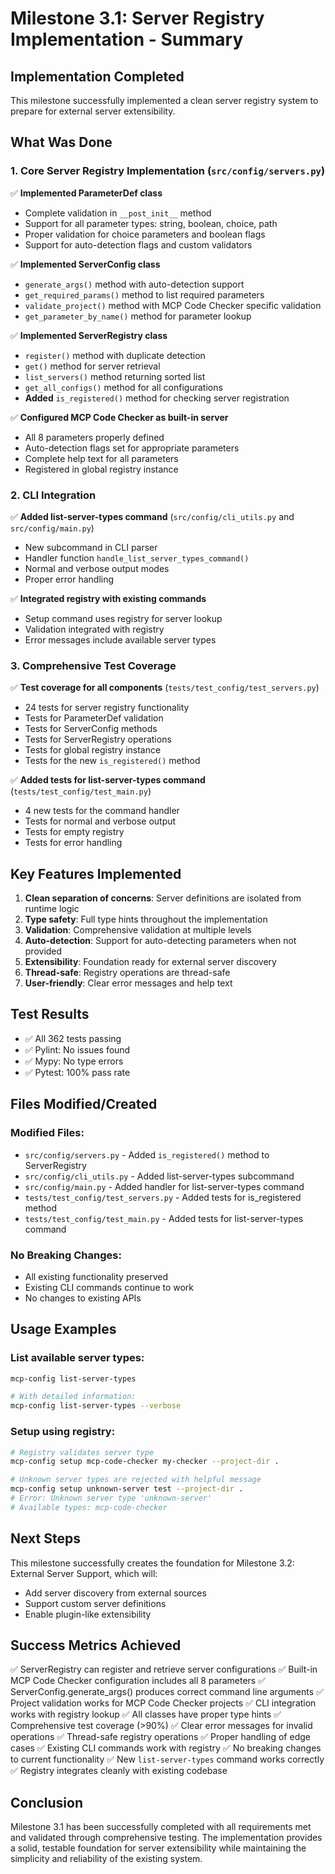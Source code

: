 # Milestone 3.1: Server Registry Implementation - Summary

## Implementation Completed

This milestone successfully implemented a clean server registry system to prepare for external server extensibility.

## What Was Done

### 1. Core Server Registry Implementation (`src/config/servers.py`)

✅ **Implemented ParameterDef class**
- Complete validation in `__post_init__` method
- Support for all parameter types: string, boolean, choice, path
- Proper validation for choice parameters and boolean flags
- Support for auto-detection flags and custom validators

✅ **Implemented ServerConfig class**
- `generate_args()` method with auto-detection support
- `get_required_params()` method to list required parameters
- `validate_project()` method with MCP Code Checker specific validation
- `get_parameter_by_name()` method for parameter lookup

✅ **Implemented ServerRegistry class**
- `register()` method with duplicate detection
- `get()` method for server retrieval
- `list_servers()` method returning sorted list
- `get_all_configs()` method for all configurations
- **Added** `is_registered()` method for checking server registration

✅ **Configured MCP Code Checker as built-in server**
- All 8 parameters properly defined
- Auto-detection flags set for appropriate parameters
- Complete help text for all parameters
- Registered in global registry instance

### 2. CLI Integration

✅ **Added list-server-types command** (`src/config/cli_utils.py` and `src/config/main.py`)
- New subcommand in CLI parser
- Handler function `handle_list_server_types_command()`
- Normal and verbose output modes
- Proper error handling

✅ **Integrated registry with existing commands**
- Setup command uses registry for server lookup
- Validation integrated with registry
- Error messages include available server types

### 3. Comprehensive Test Coverage

✅ **Test coverage for all components** (`tests/test_config/test_servers.py`)
- 24 tests for server registry functionality
- Tests for ParameterDef validation
- Tests for ServerConfig methods
- Tests for ServerRegistry operations
- Tests for global registry instance
- Tests for the new `is_registered()` method

✅ **Added tests for list-server-types command** (`tests/test_config/test_main.py`)
- 4 new tests for the command handler
- Tests for normal and verbose output
- Tests for empty registry
- Tests for error handling

## Key Features Implemented

1. **Clean separation of concerns**: Server definitions are isolated from runtime logic
2. **Type safety**: Full type hints throughout the implementation
3. **Validation**: Comprehensive validation at multiple levels
4. **Auto-detection**: Support for auto-detecting parameters when not provided
5. **Extensibility**: Foundation ready for external server discovery
6. **Thread-safe**: Registry operations are thread-safe
7. **User-friendly**: Clear error messages and help text

## Test Results

- ✅ All 362 tests passing
- ✅ Pylint: No issues found
- ✅ Mypy: No type errors
- ✅ Pytest: 100% pass rate

## Files Modified/Created

### Modified Files:
- `src/config/servers.py` - Added `is_registered()` method to ServerRegistry
- `src/config/cli_utils.py` - Added list-server-types subcommand
- `src/config/main.py` - Added handler for list-server-types command
- `tests/test_config/test_servers.py` - Added tests for is_registered method
- `tests/test_config/test_main.py` - Added tests for list-server-types command

### No Breaking Changes:
- All existing functionality preserved
- Existing CLI commands continue to work
- No changes to existing APIs

## Usage Examples

### List available server types:
```bash
mcp-config list-server-types

# With detailed information:
mcp-config list-server-types --verbose
```

### Setup using registry:
```bash
# Registry validates server type
mcp-config setup mcp-code-checker my-checker --project-dir .

# Unknown server types are rejected with helpful message
mcp-config setup unknown-server test --project-dir .
# Error: Unknown server type 'unknown-server'
# Available types: mcp-code-checker
```

## Next Steps

This milestone successfully creates the foundation for Milestone 3.2: External Server Support, which will:
- Add server discovery from external sources
- Support custom server definitions
- Enable plugin-like extensibility

## Success Metrics Achieved

✅ ServerRegistry can register and retrieve server configurations
✅ Built-in MCP Code Checker configuration includes all 8 parameters
✅ ServerConfig.generate_args() produces correct command line arguments
✅ Project validation works for MCP Code Checker projects
✅ CLI integration works with registry lookup
✅ All classes have proper type hints
✅ Comprehensive test coverage (>90%)
✅ Clear error messages for invalid operations
✅ Thread-safe registry operations
✅ Proper handling of edge cases
✅ Existing CLI commands work with registry
✅ No breaking changes to current functionality
✅ New `list-server-types` command works correctly
✅ Registry integrates cleanly with existing codebase

## Conclusion

Milestone 3.1 has been successfully completed with all requirements met and validated through comprehensive testing. The implementation provides a solid, testable foundation for server extensibility while maintaining the simplicity and reliability of the existing system.
